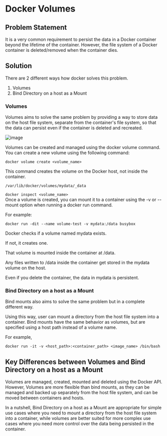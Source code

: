 # Docker Volumes

## Problem Statement

It is a very common requirement to persist the data in a Docker container beyond the lifetime of the container. However, the file system
of a Docker container is deleted/removed when the container dies.

## Solution

There are 2 different ways how docker solves this problem.

1. Volumes
2. Bind Directory on a host as a Mount

### Volumes

Volumes aims to solve the same problem by providing a way to store data on the host file system, separate from the container's file system,
so that the data can persist even if the container is deleted and recreated.

![image](https://user-images.githubusercontent.com/43399466/218018334-286d8949-d155-4d55-80bc-24827b02f9b1.png)

Volumes can be created and managed using the docker volume command. You can create a new volume using the following command:

```
docker volume create <volume_name>
```

This command creates the volume on the Docker host, not inside the container.

`/var/lib/docker/volumes/mydata/_data`

`docker inspect <volume_name>` <br>
Once a volume is created, you can mount it to a container using the -v or --mount option when running a docker run command.

For example:

```
docker run -dit --name volume-test -v mydata:/data busybox
```

Docker checks if a volume named mydata exists.<br>

If not, it creates one.<br>

That volume is mounted inside the container at /data.<br>

Any files written to /data inside the container get stored in the mydata volume on the host.<br>

Even if you delete the container, the data in mydata is persistent.<br>

### Bind Directory on a host as a Mount

Bind mounts also aims to solve the same problem but in a complete different way.<br>

Using this way, user can mount a directory from the host file system into a container. Bind mounts have the same behavior as volumes, but are specified using a host path instead of a volume name.

For example,

```
docker run -it -v <host_path>:<container_path> <image_name> /bin/bash
```

## Key Differences between Volumes and Bind Directory on a host as a Mount

Volumes are managed, created, mounted and deleted using the Docker API. However, Volumes are more flexible than bind mounts, as
they can be managed and backed up separately from the host file system, and can be moved between containers and hosts.

In a nutshell, Bind Directory on a host as a Mount are appropriate for simple use cases where you need to mount a directory from the host file system into
a container, while volumes are better suited for more complex use cases where you need more control over the data being persisted
in the container.
